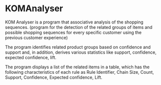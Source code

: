 # KOMAnalyser

KOM Analyser is a program that associative analysis of the shopping sequences.
(program for the detection of the related groups of items and possible shopping sequences for every specific customer using the previous customer experience)

The program identifies related product groups based on confidence and support and, in addition, 
derives various statistics like support, confidence, expected confidence, lift. 

The program displays a list of the related items in a table, which has the following 
characteristics of each rule as Rule Identifier, Chain Size, Count, Support, Confidence, 
Expected confidence, Lift. 
